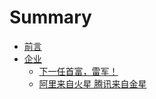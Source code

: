 # Summary

* [前言](README.md)
* [企业](/root/企业.md)
  - [下一任首富，雷军！](/Company/下一任首富，雷军！.md)
  - [阿里来自火星 腾讯来自金星](/Company/阿里来自火星,腾讯来自金星.md)
